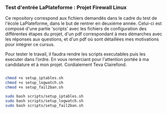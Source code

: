### Test d'entrée LaPlateforme : Projet Firewall Linux ###



Ce repository correspond aux fichiers demandés dans le cadre du test de l'école LaPlateforme, dans le but de rentrer en deuxième année. 
Celui-ci est composé d'une partie 'scripts' avec les fichiers de configuration des différentes étapes du projet, d'un pdf correspondant à mes démarches avec les réponses aux questions, et d'un pdf où sont détaillées mes motivations pour intégrer ce cursus.


Pour tester le travail, il faudra rendre les scripts executables puis les executer dans l’ordre.
En vous remerciant pour l'attention portée à ma candidature et à mon projet.
Cordialement Teva Clairefond.

```bash

chmod +x setup_iptables.sh
chmod +x setup_logwatch.sh
chmod +x setup_fail2ban.sh

sudo bash scripts/setup_iptables.sh
sudo bash scripts/setup_logwatch.sh
sudo bash scripts/setup_fail2ban.sh

